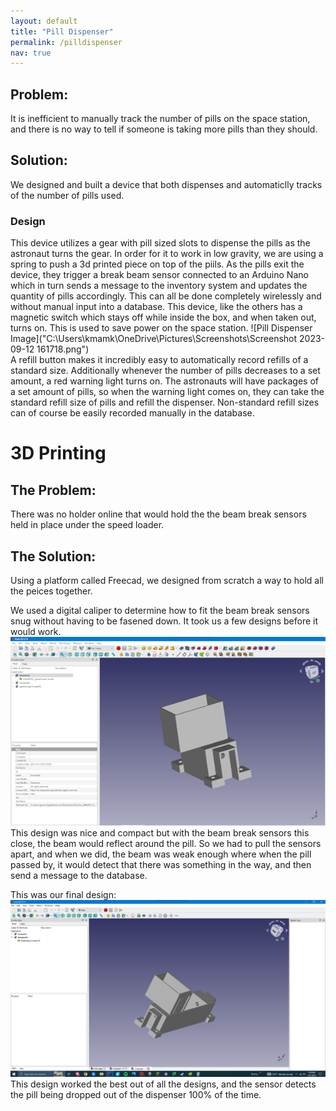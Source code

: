 ```yaml
---
layout: default
title: "Pill Dispenser"
permalink: /pilldispenser
nav: true
---
```

## Problem:
It is inefficient to manually track the number of pills on the space station, and there is  no way to tell if someone is taking more pills than they should.
## Solution:
We designed and built a device that both dispenses and automaticlly tracks of the number of pills used.

### Design
This device utilizes a gear with pill sized slots to dispense the pills as the astronaut turns the gear.  In order for it to work in low gravity, we are using a spring to push a 3d printed piece on top of the piils.  As the pills exit the device, they trigger a break beam sensor connected to an Arduino Nano which in turn sends a message to the inventory system and updates the quantity of pills accordingly. This can all be done completely wirelessly and without manual input into a database.  This device, like the others has a magnetic switch which stays off while inside the box, and when taken out, turns on.  This is used to save power on the space station.
![Pill Dispenser Image]("C:\Users\kmamk\OneDrive\Pictures\Screenshots\Screenshot 2023-09-12 161718.png")
<br />A refill button makes it incredibly easy to automatically record refills of a standard size. Additionally whenever the number of pills decreases to a set amount, a red warning light turns on. The astronauts will have packages of a set amount of pills, so when the warning light comes on, they can take the standard refill size of pills and refill the dispenser. Non-standard refill sizes can of course be easily recorded manually in the database.
# 3D Printing
## The Problem:
There was no holder online that would hold the the beam break sensors held in place under the speed loader.
## The Solution:
Using a platform called Freecad, we designed from scratch a way to hold all the peices together.

We used a digital caliper to determine how to fit the beam break sensors snug without having to be fasened down.  It took us a few designs before it would work.
<br />![First Dispenser Design](/images/first%20despenser%20design%20(small).png)
<br />This design was nice and compact but with the beam break sensors this close, the beam would reflect around the pill.  So we had to pull the sensors apart, and when we did, the beam was weak enough where when the pill passed by, it would detect that there was something in the way, and then send a message to the database.

This was our final design:
![CAD design](images/CAD%20drawing%20%231.png)
<br />This design worked the best out of all the designs, and the sensor detects the pill being dropped out of the dispenser 100% of the time.
